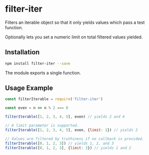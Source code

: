 # filter-iter

Filters an iterable object so that it only yields values which pass a test function.

Optionally lets you set a numeric limit on total filtered values yielded.

## Installation

```bash
npm install filter-iter --save
```

The module exports a single function.

## Usage Example

```javascript
const filterIterable = require('filter-iter')

const even = n => n % 2 === 0

filterIterable([1, 2, 3, 4, 5], even) // yields 2 and 4

// A limit parameter is supported.
filterIterable([1, 2, 3, 4, 5], even, {limit: 1}) // yields 2

// Values are filtered by truthiness if no callback is provided.
filterIterable([0, 1, 2, 3]) // yields 1, 2, and 3
filterIterable([0, 1, 2, 3], {limit: 2}) // yields 1 and 2
```

